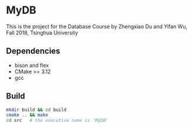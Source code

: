 # MyDB
This is the project for the Database Course by Zhengxiao Du and Yifan Wu, Fall 2018, Tsinghua University

## Dependencies
* bison and flex
* CMake >= 3.12
* gcc

## Build
```bash
mkdir build && cd build
cmake .. && make
cd src   # the executive name is 'MyDB'
```